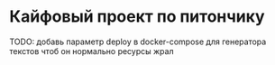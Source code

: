 # Кайфовый проект по питончику

TODO: добавь параметр  deploy в docker-compose для генератора текстов чтоб он нормально ресурсы жрал